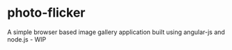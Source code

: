 photo-flicker
=============

A simple browser based image gallery application built using angular-js and node.js - WIP 
